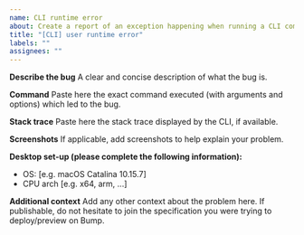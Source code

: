 ```yaml
---
name: CLI runtime error
about: Create a report of an exception happening when running a CLI command
title: "[CLI] user runtime error"
labels: ""
assignees: ""
---
```


**Describe the bug**
A clear and concise description of what the bug is.

**Command**
Paste here the exact command executed (with arguments and options) which led to the bug.

**Stack trace**
Paste here the stack trace displayed by the CLI, if available.

**Screenshots**
If applicable, add screenshots to help explain your problem.

**Desktop set-up (please complete the following information):**
 - OS: [e.g. macOS Catalina 10.15.7]
 - CPU arch [e.g. x64, arm, ...]

**Additional context**
Add any other context about the problem here. If publishable, do not hesitate to join the specification you were trying to deploy/preview on Bump.
